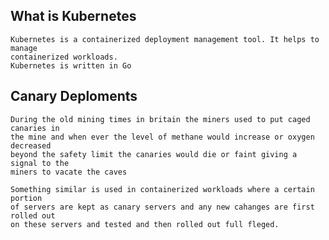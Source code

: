 ## What is Kubernetes
	
	Kubernetes is a containerized deployment management tool. It helps to manage 
	containerized workloads.
	Kubernetes is written in Go

## Canary Deploments

	During the old mining times in britain the miners used to put caged canaries in 
	the mine and when ever the level of methane would increase or oxygen decreased
	beyond the safety limit the canaries would die or faint giving a signal to the 
	miners to vacate the caves
	
	Something similar is used in containerized workloads where a certain portion
	of servers are kept as canary servers and any new cahanges are first rolled out 
	on these servers and tested and then rolled out full fleged.
